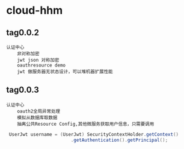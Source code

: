 # cloud-hhm
## tag0.0.2
    认证中心
        非对称加密
        jwt json 对称加密
        oauthresource demo
        jwt 做服务器无状态设计，可以堆机器扩展性能
        
## tag0.0.3
    认证中心
        oauth2全局异常处理
        模拟从数据库取数据
        抽离公共Resource Config,其他微服务获取用户信息，只需要调用
```java
 UserJwt username = (UserJwt) SecurityContextHolder.getContext()
                        .getAuthentication().getPrincipal();
```

        